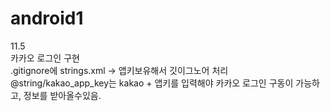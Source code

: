 # android1

11.5 <br>
카카오 로그인 구현<br>
.gitignore에 strings.xml -> 앱키보유해서 깃이그노어 처리<br>
@string/kakao_app_key는 kakao + 앱키를 입력해야 카카오 로그인 구동이 가능하고, 정보를 받아올수있음.<br>
